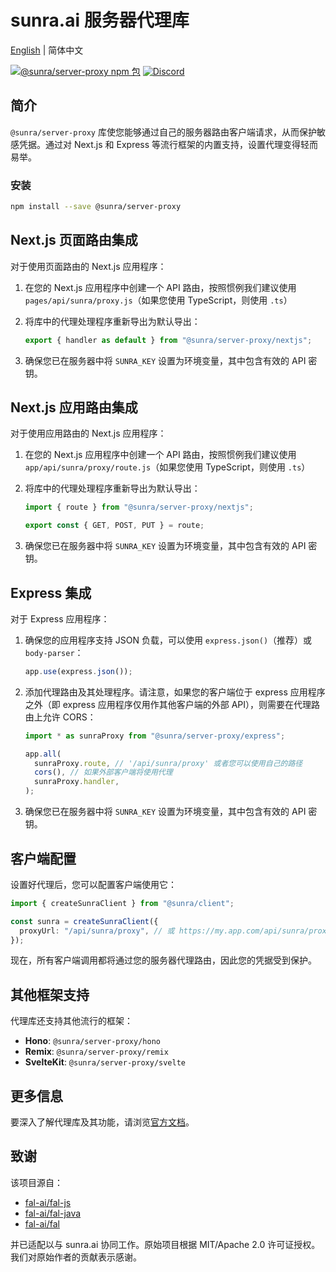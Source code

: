 # sunra.ai 服务器代理库

[English](./README.md) | 简体中文

[![@sunra/server-proxy npm 包](https://img.shields.io/npm/v/@sunra/server-proxy?color=%237527D7&label=%40sunra%2Fserver-proxy&style=flat-square)](https://www.npmjs.com/package/@sunra/server-proxy)
[![Discord](https://img.shields.io/discord/897qCzvCcU?style=flat-square&logo=discord&label=Discord&color=5865F2)](https://discord.gg/897qCzvCcU)

## 简介

`@sunra/server-proxy` 库使您能够通过自己的服务器路由客户端请求，从而保护敏感凭据。通过对 Next.js 和 Express 等流行框架的内置支持，设置代理变得轻而易举。

### 安装

```bash
npm install --save @sunra/server-proxy
```

## Next.js 页面路由集成

对于使用页面路由的 Next.js 应用程序：

1. 在您的 Next.js 应用程序中创建一个 API 路由，按照惯例我们建议使用 `pages/api/sunra/proxy.js`（如果您使用 TypeScript，则使用 `.ts`）
2. 将库中的代理处理程序重新导出为默认导出：

   ```typescript
   export { handler as default } from "@sunra/server-proxy/nextjs";
   ```

3. 确保您已在服务器中将 `SUNRA_KEY` 设置为环境变量，其中包含有效的 API 密钥。

## Next.js 应用路由集成

对于使用应用路由的 Next.js 应用程序：

1. 在您的 Next.js 应用程序中创建一个 API 路由，按照惯例我们建议使用 `app/api/sunra/proxy/route.js`（如果您使用 TypeScript，则使用 `.ts`）
2. 将库中的代理处理程序重新导出为默认导出：

   ```typescript
   import { route } from "@sunra/server-proxy/nextjs";

   export const { GET, POST, PUT } = route;
   ```

3. 确保您已在服务器中将 `SUNRA_KEY` 设置为环境变量，其中包含有效的 API 密钥。

## Express 集成

对于 Express 应用程序：

1. 确保您的应用程序支持 JSON 负载，可以使用 `express.json()`（推荐）或 `body-parser`：

   ```typescript
   app.use(express.json());
   ```

2. 添加代理路由及其处理程序。请注意，如果您的客户端位于 express 应用程序之外（即 express 应用程序仅用作其他客户端的外部 API），则需要在代理路由上允许 CORS：

   ```typescript
   import * as sunraProxy from "@sunra/server-proxy/express";

   app.all(
     sunraProxy.route, // '/api/sunra/proxy' 或者您可以使用自己的路径
     cors(), // 如果外部客户端将使用代理
     sunraProxy.handler,
   );
   ```

3. 确保您已在服务器中将 `SUNRA_KEY` 设置为环境变量，其中包含有效的 API 密钥。

## 客户端配置

设置好代理后，您可以配置客户端使用它：

```typescript
import { createSunraClient } from "@sunra/client";

const sunra = createSunraClient({
  proxyUrl: "/api/sunra/proxy", // 或 https://my.app.com/api/sunra/proxy
});
```

现在，所有客户端调用都将通过您的服务器代理路由，因此您的凭据受到保护。

## 其他框架支持

代理库还支持其他流行的框架：

- **Hono**: `@sunra/server-proxy/hono`
- **Remix**: `@sunra/server-proxy/remix`
- **SvelteKit**: `@sunra/server-proxy/svelte`

## 更多信息

要深入了解代理库及其功能，请浏览[官方文档](https://docs.sunra.ai)。

## 致谢

该项目源自：

- [fal-ai/fal-js](https://github.com/fal-ai/fal-js)
- [fal-ai/fal-java](https://github.com/fal-ai/fal-java)
- [fal-ai/fal](https://github.com/fal-ai/fal/tree/main/projects/fal_client)

并已适配以与 sunra.ai 协同工作。原始项目根据 MIT/Apache 2.0 许可证授权。我们对原始作者的贡献表示感谢。
